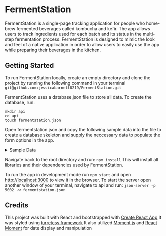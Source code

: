 # FermentStation
FermentStation is a single-page tracking application for people who home-brew fermented beverages called kombucha and kefir. The app allows users to track ingredients used for each batch and its status in the multi-step fermentation process. FermentStation is designed to mimic the look and feel of a native application in order to allow users to easily use the app while preparing their beverages in the kitchen.

## Getting Started
To run FermentStation locally, create an empty directory and clone the project by running the following command in your terminal ```git@github.com:jessicabarnett8219/FermentStation.git```

FermentStation uses a database.json file to store all data. To create the database, run:
```
mkdir api
cd api
touch fermentstation.json
```

Open fermentstation.json and copy the following sample data into the file to create a database skeleton and supply the neccessary data to populate the form options in the app. 

<details><summary>Sample Data</summary>
<p>

```
  {
  "users": [
    {
      "id": 1,
      "firstName": "TestUser",
      "lastName": "TestUser",
      "email": "test@test.com",
      "password": "test"
    }
  ],
  "batches": [
    {
      "name": "Test Batch",
      "userId": 1,
      "typeId": 2,
      "rating": "",
      "review": "",
      "startDate": "2018-12-30",
      "bottleDate": "",
      "completeDate": "",
      "status": 1,
      "id": 1
    }
  ],
  "types": [
    {
      "id": 1,
      "name": "Kombucha"
    },
    {
      "id": 2,
      "name": "Water Kefir"
    }
  ],
  "statuses": [
    {
      "id": 1,
      "name": "brewing"
    },
    {
      "id": 2,
      "name": "bottled"
    },
    {
      "id": 3,
      "name": "completed"
    }
  ],
  "ingredient-categories": [
    {
      "id": 1,
      "name": "sugar"
    },
    {
      "id": 2,
      "name": "supplements"
    },
    {
      "id": 3,
      "name": "tea"
    },
    {
      "id": 4,
      "name": "kefir starter"
    },
    {
      "id": 5,
      "name": "flavoring"
    },
    {
      "id": 6,
      "name": "kombucha starter"
    },
    {
      "id": 7,
      "name": "water"
    }
  ],
  "ingredients": [
    {
      "id": 1,
      "name": "white sugar",
      "categoryId": 1
    },
    {
      "id": 2,
      "name": "baking soda",
      "categoryId": 2
    },
    {
      "id": 3,
      "name": "black tea",
      "categoryId": 3
    },
    {
      "id": 5,
      "name": "kefir grains",
      "categoryId": 4
    },
    {
      "id": 6,
      "name": "grape juice",
      "categoryId": 5
    },
    {
      "id": 7,
      "name": "vinegar",
      "categoryId": 6
    },
    {
      "id": 8,
      "name": "spring water",
      "categoryId": 7
    },
    {
      "id": 9,
      "name": "coconut sugar",
      "categoryId": 1
    },
    {
      "id": 10,
      "name": "molassess",
      "categoryId": 1
    },
    {
      "id": 11,
      "name": "unrefined cane sugar",
      "categoryId": 1
    },
    {
      "id": 12,
      "name": "green tea",
      "categoryId": 3
    },
    {
      "id": 13,
      "name": "oolong tea",
      "categoryId": 3
    },
    {
      "id": 14,
      "name": "filtered water",
      "categoryId": 7
    },
    {
      "id": 15,
      "name": "lemon wedge",
      "categoryId": 2
    },
    {
      "id": 16,
      "name": "dried fruit piece",
      "categoryId": 2
    },
    {
      "id": 17,
      "name": "sea salt",
      "categoryId": 2
    },
    {
      "id": 18,
      "name": "starter tea",
      "categoryId": 6
    },
    {
      "id": 19,
      "name": "orange juice",
      "categoryId": 5
    },
    {
      "id": 20,
      "name": "mango juice",
      "categoryId": 5
    },
    {
      "id": 21,
      "name": "palm sugar",
      "categoryId": 1
    },
    {
      "id": 22,
      "name": "brown sugar",
      "categoryId": 1
    },
    {
      "id": 23,
      "name": "cherry juice",
      "categoryId": 5
    },
    {
      "id": 24,
      "name": "lime juice",
      "categoryId": 5
    },
    {
      "id": 25,
      "name": "lemon juice",
      "categoryId": 5
    },
    {
      "id": 26,
      "name": "fresh fruit",
      "categoryId": 5
    },
    {
      "id": 27,
      "name": "cinnamon",
      "categoryId": 5
    },
    {
      "id": 28,
      "name": "ginger",
      "categoryId": 5
    },
    {
      "id": 29,
      "name": "vanilla",
      "categoryId": 5
    }
  ],
  "batches-ingredients": [
    {
      "ingredientId": 8,
      "batchId": 1,
      "amount": 4,
      "measurement": "cups",
      "id": 1
    }
  ]
  }
```

</p>
</details>

Navigate back to the root directory and run: ``` npm install ``` This will install all libraries and their dependencies used by FermentStation. 

To run the app in development mode run ``` npm start ``` and open [http://localhost:3000]( http://localhost:3000) to view it in the browser. To start the server open another window of your terminal, navigate to api and run: ``` json-server -p 5002 -w fermentstation.json ```

## Credits

This project was built with React and bootstrapped with [Create React App](https://github.com/facebook/create-react-app)
It was styled using [turretcss framework](https://github.com/turretcss/turretcss)
It also utilized [Moment.js](https://github.com/turretcss/turretcss) and [React Moment](https://github.com/headzoo/react-moment) for date display and manipulation





